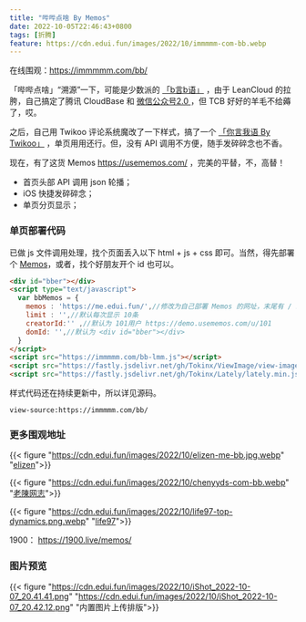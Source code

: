 ```yaml
---
title: "哔哔点啥 By Memos"
date: 2022-10-05T22:46:43+0800
tags: [折腾]
feature: https://cdn.edui.fun/images/2022/10/immmmm-com-bb.webp
---
```


在线围观：<https://immmmm.com/bb/>

「哔哔点啥」“溯源”一下，可能是少数派的 [「b言b语」](https://sspai.com/post/60024) ，由于 LeanCloud 的拉胯，自己搞定了腾讯 CloudBase 和 [微信公众号2.0 ](https://immmmm.com/bb-by-wechat-pro/) ，但 TCB 好好的羊毛不给薅了，哎。

之后，自己用 Twikoo 评论系统魔改了一下样式，搞了一个 [「你言我语 By Twikoo」](https://immmmm.com/talk/) ，单页用用还行。但，没有 API 调用不方便，随手发碎碎念也不香。

<!--more-->

现在，有了这货 Memos <https://usememos.com/> ，完美的平替，不，高替！

- 首页头部 API 调用 json 轮播；
- iOS 快捷发碎碎念；
- 单页分页显示；

### 单页部署代码

已做 js 文件调用处理，找个页面丢入以下 html + js + css 即可。当然，得先部署个 [Memos](https://immmmm.com/hi-memos/)，或者，找个好朋友开个 id 也可以。

```html
<div id="bber"></div>
<script type="text/javascript">
  var bbMemos = {
    memos : 'https://me.edui.fun/',//修改为自己部署 Memos 的网址，末尾有 / 斜杠
    limit : '',//默认每次显示 10条 
    creatorId:'' ,//默认为 101用户 https://demo.usememos.com/u/101
    domId: '',//默认为 <div id="bber"></div>
  }
</script>
<script src="https://immmmm.com/bb-lmm.js"></script>
<script src="https://fastly.jsdelivr.net/gh/Tokinx/ViewImage/view-image.min.js"></script>
<script src="https://fastly.jsdelivr.net/gh/Tokinx/Lately/lately.min.js"></script>
```

样式代码还在持续更新中，所以详见源码。

```
view-source:https://immmmm.com/bb/
```


### 更多围观地址

{{< figure "https://cdn.edui.fun/images/2022/10/elizen-me-bb.jpg.webp" "<a target='_blank' href='https://elizen.me/bb/'>elizen</a>">}}

{{< figure "https://cdn.edui.fun/images/2022/10/chenyyds-com-bb.webp" "<a target='_blank' href='https://chenyyds.com/bb'>老陳网志</a>">}}

{{< figure "https://cdn.edui.fun/images/2022/10/life97-top-dynamics.png.webp" "<a target='_blank' href='https://life97.top/Dynamics.html'>life97</a>">}}

1900： <https://1900.live/memos/>

### 图片预览

{{< figure "https://cdn.edui.fun/images/2022/10/iShot_2022-10-07_20.41.41.png" "https://cdn.edui.fun/images/2022/10/iShot_2022-10-07_20.42.12.png" "内置图片上传排版">}}

